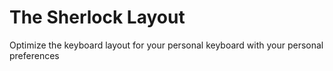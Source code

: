 # The Sherlock Layout
Optimize the keyboard layout for your personal keyboard with your personal preferences
